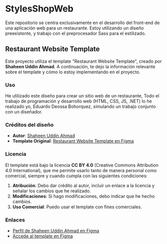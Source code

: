 # StylesShopWeb

Este repositorio se centra exclusivamente en el desarrollo del front-end de una aplicación web para un restaurante. Estoy utilizando un diseño preexistente, y trabajo con el preprocesador Sass para el estilizado.

## Restaurant Website Template

Este proyecto utiliza el template "Restaurant Website Template", creado por **Shaheen Uddin Ahmad**. A continuación, te dejo la información relevante sobre el template y cómo lo estoy implementando en el proyecto.

### Uso

He utilizado este diseño  para crear un sitio web de un restaurante, Todo el trabajo de programación y desarrollo web (HTML, CSS, JS, .NET) lo he realizado yo, Eduardo Deossa Bohorquez, simulando un trabajo conjunto con un diseñador.

### Créditos del diseño

- **Autor**: [Shaheen Uddin Ahmad](https://www.figma.com/@shaheenuddin)
- **Template Original**: [Restaurant Website Template en Figma](https://www.figma.com/community/file/1177557861250641099/restaurant-website-template)

### Licencia

El template está bajo la licencia **CC BY 4.0** (Creative Commons Attribution 4.0 International), que me permite usarlo tanto de manera personal como comercial, siempre y cuando cumpla con las siguientes condiciones:

1. **Atribución**: Debo dar crédito al autor, incluir un enlace a la licencia y señalar los cambios que he realizado.
2. **Modificaciones**: Si hago modificaciones, debo indicar que he hecho cambios.
3. **Uso Comercial**: Puedo usar el template con fines comerciales.

### Enlaces

- [Perfil de Shaheen Uddin Ahmad en Figma](https://www.figma.com/@shaheenuddin)
- [Accede al template en Figma](https://www.figma.com/community/file/1177557861250641099/restaurant-website-template)
